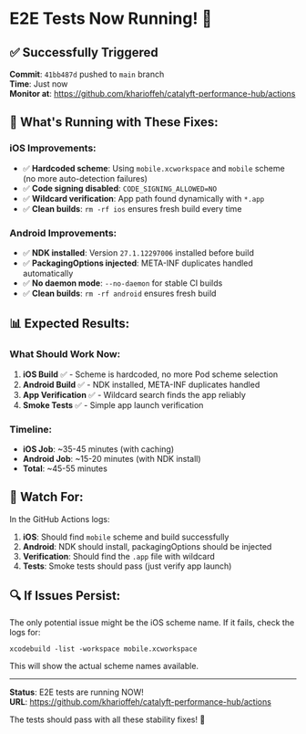 # E2E Tests Now Running! 🚀

## ✅ Successfully Triggered

**Commit**: `41bb487d` pushed to `main` branch  
**Time**: Just now  
**Monitor at**: https://github.com/kharioffeh/catalyft-performance-hub/actions

## 🔧 What's Running with These Fixes:

### iOS Improvements:
- ✅ **Hardcoded scheme**: Using `mobile.xcworkspace` and `mobile` scheme (no more auto-detection failures)
- ✅ **Code signing disabled**: `CODE_SIGNING_ALLOWED=NO` 
- ✅ **Wildcard verification**: App path found dynamically with `*.app`
- ✅ **Clean builds**: `rm -rf ios` ensures fresh build every time

### Android Improvements:
- ✅ **NDK installed**: Version `27.1.12297006` installed before build
- ✅ **PackagingOptions injected**: META-INF duplicates handled automatically
- ✅ **No daemon mode**: `--no-daemon` for stable CI builds
- ✅ **Clean builds**: `rm -rf android` ensures fresh build

## 📊 Expected Results:

### What Should Work Now:
1. **iOS Build** ✅ - Scheme is hardcoded, no more Pod scheme selection
2. **Android Build** ✅ - NDK installed, META-INF duplicates handled
3. **App Verification** ✅ - Wildcard search finds the app reliably
4. **Smoke Tests** ✅ - Simple app launch verification

### Timeline:
- **iOS Job**: ~35-45 minutes (with caching)
- **Android Job**: ~15-20 minutes (with NDK install)
- **Total**: ~45-55 minutes

## 🎯 Watch For:

In the GitHub Actions logs:
1. **iOS**: Should find `mobile` scheme and build successfully
2. **Android**: NDK should install, packagingOptions should be injected
3. **Verification**: Should find the `.app` file with wildcard
4. **Tests**: Smoke tests should pass (just verify app launch)

## 🔍 If Issues Persist:

The only potential issue might be the iOS scheme name. If it fails, check the logs for:
```
xcodebuild -list -workspace mobile.xcworkspace
```

This will show the actual scheme names available.

---

**Status**: E2E tests are running NOW!  
**URL**: https://github.com/kharioffeh/catalyft-performance-hub/actions

The tests should pass with all these stability fixes! 🎉
